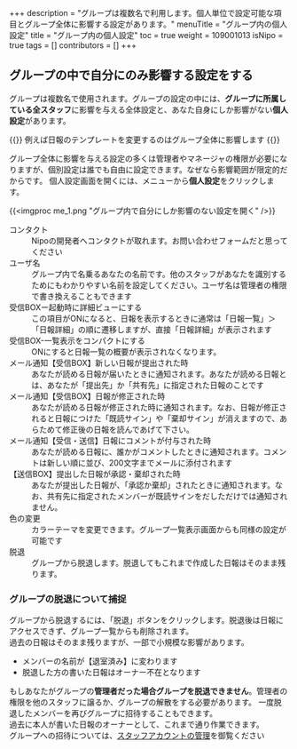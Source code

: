 +++
description = "グループは複数名で利用します。個人単位で設定可能な項目とグループ全体に影響する設定があります。"
menuTitle = "グループ内の個人設定"
title = "グループ内の個人設定"
toc = true
weight = 109001013
isNipo = true
tags = []
contributors = []
+++

## グループの中で自分にのみ影響する設定をする

グループは複数名で使用されます。グループの設定の中には、**グループに所属している全スタッフ**に影響を与える全体設定と、あなた自身にしか影響がない**個人設定**があります。

{{<alice pos="left" icon="default">}}
例えば日報のテンプレートを変更するのはグループ全体に影響します
{{</alice>}}

グループ全体に影響を与える設定の多くは管理者やマネージャの権限が必要になりますが、個別設定は誰でも自由に設定できます。なぜなら影響範囲が限定的だからです。
個人設定画面を開くには、メニューから**個人設定**をクリックします。

{{<imgproc me_1.png "グループ内で自分にしか影響のない設定を開く" />}}

<dl>
  <dt>コンタクト</dt>
  <dd>Nipoの開発者へコンタクトが取れます。お問い合わせフォームだと思ってください</dd>
  <dt>ユーザ名</dt>
  <dd>グループ内で名乗るあなたの名前です。他のスタッフがあなたを識別するためにもわかりやすい名前を設定してください。ユーザ名は管理者の権限で書き換えることもできます</dd>
  <dt>受信BOXー起動時に詳細ビューにする</dt>
  <dd>この項目がONになると、日報を表示するときに通常は「日報一覧」＞「日報詳細」の順に遷移しますが、直接「日報詳細」が表示されます</dd>
  <dt>受信BOX-一覧表示をコンパクトにする</dt>
  <dd>ONにすると日報一覧の概要が表示されなくなります。</dd>
  <dt>メール通知【受信BOX】新しい日報が提出された時</dt>
  <dd>あなたが読める日報が届いたときに通知されます。あなたが読める日報とは、あなたが「提出先」か「共有先」に指定された日報のことです</dd>
  <dt>メール通知【受信BOX】日報が修正された時</dt>
  <dd>あなたが読める日報が修正された時に通知されます。なお、日報が修正されると日報につけた「既読サイン」や「棄却サイン」が消えますので、あらためて修正後の日報を読んであげて下さい。</dd>
  <dt>メール通知【受信・送信】日報にコメントが付与された時</dt>
  <dd>あなたが読める日報に、誰かがコメントしたときに通知されます。コメントは新しい順に並び、200文字までメールに添付されます</dd>
  <dt>【送信BOX】提出した日報が承認・棄却された時</dt>
  <dd>あなたが提出した日報が、「承認か棄却」されたときに通知されます。なお、共有先に指定されたメンバーが既読サインをだしただけでは通知されません。</dd>
  <dt>色の変更</dt>
  <dd>カラーテーマを変更できます。グループ一覧表示画面からも同様の設定が可能です</dd>
  <dt>脱退</dt>
  <dd>グループから脱退します。脱退してもこれまで作成した日報はそのまま残ります。</dd>
</dl>

### グループの脱退について捕捉

グループから脱退するには、「脱退」ボタンをクリックします。脱退後は日報にアクセスできず、グループ一覧からも削除されます。  
過去の日報はそのまま残りますが、一部で小規模な影響があります。

- メンバーの名前が【退室済み】に変わります
- 脱退した方の書いた日報はオーナー不在となります

もしあなたがグループの**管理者だった場合グループを脱退できません**。管理者の権限を他のスタッフに譲るか、グループの解散をする必要があります。
一度脱退したメンバーを再びグループに招待することもできます。  
過去に本人が書いた日報のオーナーとして、これまで通り作業できます。  
グループへの招待については、[スタッフアカウントの管理](/old/manual/staff-manage/)を御覧ください
